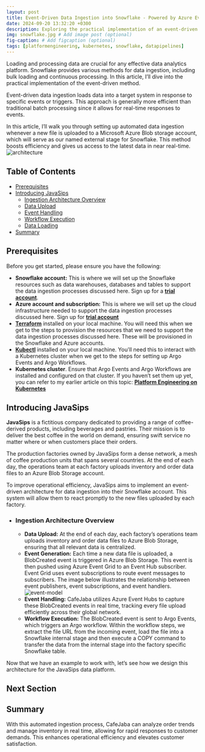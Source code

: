 ```yaml
---
layout: post
title: Event-Driven Data Ingestion into Snowflake - Powered by Azure Event Hub, Argo Events, and Argo Workflows
date: 2024-09-20 13:32:20 +0300
description: Exploring the practical implementation of an event-driven architecture for seamless data ingestion into Snowflake, utilizing Microsoft Azure External Stages, Event Hubs, Argo Events, and Argo Workflows.
img: snowflake.jpg # Add image post (optional)
fig-caption: # Add figcaption (optional)
tags: [platformengineering, kubernetes, snowflake, datapipelines]
---
```

Loading and processing data are crucial for any effective data analytics platform. Snowflake provides various methods for data ingestion, including bulk loading and continuous processing. In this article, I’ll dive into the practical implementation of the event-driven method.

Event-driven data ingestion loads data into a target system in response to specific events or triggers. This approach is generally more efficient than traditional batch processing since it allows for real-time responses to events.

In this article, I’ll walk you through setting up automated data ingestion whenever a new file is uploaded to a Microsoft Azure Blob storage account, which will serve as our named external stage for Snowflake. This method boosts efficiency and gives us access to the latest data in near real-time.
![architecture](https://github.com/user-attachments/assets/c37fd0af-aa9a-432c-9add-da76e24cb7a1)
## Table of Contents
- [Prerequisites ](#prerequisites)
- [Introducing JavaSips ](#introducing-java-sips)
  - [Ingestion Architecture Overview ](#ingestion-architecture-overview)
  - [Data Upload](#data-upload)
  - [Event Handling ](#event-handling)
  - [Workflow Execution ](#workflow-execution)
  - [Data Loading ](#data-loading)
- [Summary ](#summary)

## Prerequisites
Before you get started, please ensure you have the following:

- **Snowflake account:** This is where we will set up the Snowflake resources such as data warehouses, databases and tables to support the data ingestion processes discussed here. Sign up for a **[trial account](https://signup.snowflake.com/?utm_source=google&utm_medium=paidsearch&utm_campaign=na-us-en-brand-trial-exact&utm_content=go-eta-evg-ss-free-trial&utm_term=c-g-snowflake%20trial%20account-e&_bt=579123129595&_bk=snowflake%20trial%20account&_bm=e&_bn=g&_bg=136172947348&gclsrc=aw.ds&gad_source=1&gclid=Cj0KCQjw3bm3BhDJARIsAKnHoVWVpbV2-xagFD0LBmC-kxgnMcg0cH1afvWSLIko69Y0DtP6mnHRUCYaAjUREALw_wcB)**.
- **Azure account and subscription:** This is where we will set up the cloud infrastructure needed to support the data ingestion processes discussed here. Sign up for **[trial account](https://azure.microsoft.com/en-gb/pricing/offers/ms-azr-0044p/)**
- **[Terraform](https://developer.hashicorp.com/terraform/tutorials/aws-get-started/install-cli)** installed on your local machine. You will need this when we get to the steps to provision the resources that we need to support the data ingestion processes discussed here. These will be provisioned in the Snowflake and Azure accounts.
- **[Kubectl](https://kubernetes.io/docs/tasks/tools/)** installed on your local machine. You'll need this to interact with a Kubernetes cluster when we get to the steps for setting up Argo Events and Argo Workflows.
- **Kubernetes cluster**. Ensure that Argo Events and Argo Workflows are installed and configured on that cluster. If you haven’t set them up yet, you can refer to my earlier article on this topic: **[Platform Engineering on Kubernetes](https://musana.engineering/platform-engineering-on-k8s-part1/)**

## Introducing JavaSips
**JavaSips** is a fictitious company dedicated to providing a range of coffee-derived products, including beverages and pastries. Their mission is to deliver the best coffee in the world on demand, ensuring swift service no matter where or when customers place their orders.

The production factories owned by JavaSips form a dense network, a mesh of coffee production units that spans several countries. At the end of each day, the operations team at each factory uploads inventory and order data files to an Azure Blob Storage account.

To improve operational efficiency, JavaSips aims to implement an event-driven architecture for data ingestion into their Snowflake account. This system will allow them to react promptly to the new files uploaded by each factory.

- ### Ingestion Architecture Overview
  - **Data Upload:** At the end of each day, each factory’s operations team uploads inventory and order data files to Azure Blob Storage, ensuring that all relevant data is centralized.
  - **Event Generation:** Each time a new data file is uploaded, a BlobCreated event is triggered in Azure Blob Storage. This event is then pushed using Azure Event Grid to an Event Hub subscriber. Event Grid uses event subscriptions to route event messages to subscribers. The image below illustrates the relationship between event publishers, event subscriptions, and event handlers.
![event-model](https://github.com/user-attachments/assets/3a96ec52-e63f-4376-85cf-e0c3e86da95d)
  - **Event Handling:** CafeJaba utilizes Azure Event Hubs to capture these BlobCreated events in real time, tracking every file upload efficiently across their global network.
  - **Workflow Execution:** The BlobCreated event is sent to Argo Events, which triggers an Argo workflow. Within the workflow steps, we extract the file URL from the incoming event, load the file into a Snowflake internal stage and then execute a COPY command to transfer the data from the internal stage into the factory specific Snowflake table.

Now that we have an example to work with, let’s see how we design this architecture for the JavaSips data platform.

## Next Section


## Summary
With this automated ingestion process, CafeJaba can analyze order trends and manage inventory in real time, allowing for rapid responses to customer demands. This enhances operational efficiency and elevates customer satisfaction.

